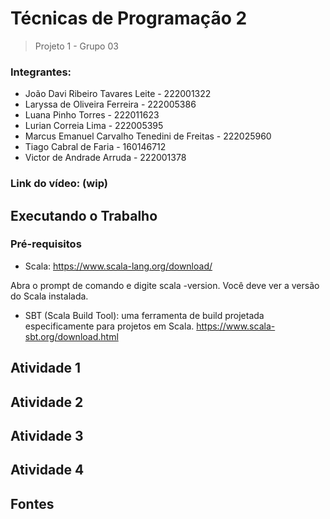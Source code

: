 # Técnicas de Programação 2

> Projeto 1 - Grupo 03

### Integrantes:
* João Davi Ribeiro Tavares Leite - 222001322
* Laryssa de Oliveira Ferreira - 222005386
* Luana Pinho Torres - 222011623
* Lurian Correia Lima - 222005395
* Marcus Emanuel Carvalho Tenedini de Freitas - 222025960
* Tiago Cabral de Faria - 160146712
* Victor de Andrade Arruda - 222001378

### Link do vídeo: (wip)

## Executando o Trabalho

### Pré-requisitos

* Scala: 
https://www.scala-lang.org/download/

Abra o prompt de comando e digite scala -version. Você deve ver a versão do Scala instalada.

* SBT (Scala Build Tool): uma ferramenta de build projetada especificamente para projetos em Scala.
https://www.scala-sbt.org/download.html


## Atividade 1

## Atividade 2

## Atividade 3

## Atividade 4

## Fontes
